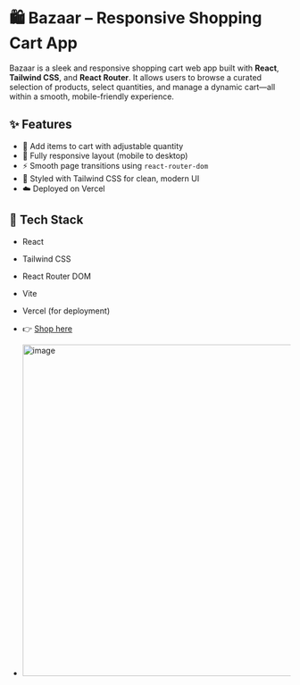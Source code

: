 # 🛍️ Bazaar – Responsive Shopping Cart App

Bazaar is a sleek and responsive shopping cart web app built with **React**, **Tailwind CSS**, and **React Router**. It allows users to browse a curated selection of products, select quantities, and manage a dynamic cart—all within a smooth, mobile-friendly experience.

## ✨ Features
- 🛒 Add items to cart with adjustable quantity
- 📱 Fully responsive layout (mobile to desktop)
- ⚡ Smooth page transitions using `react-router-dom`
- 🎨 Styled with Tailwind CSS for clean, modern UI
- ☁️ Deployed on Vercel

## 🧰 Tech Stack
- React
- Tailwind CSS
- React Router DOM
- Vite
- Vercel (for deployment)
- 👉 [Shop here](https://shopping-list-5bhfcl9ak-harbhullas-projects.vercel.app)

- <img width="954" height="594" alt="image" src="https://github.com/user-attachments/assets/933ab8a3-c052-49aa-9dc6-a68f1b610b53" />
